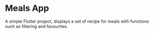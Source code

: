 # Meals App

A simple Flutter project, displays a set of recipe for meals with functions such as filtering and favourties.
